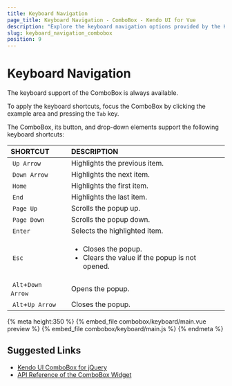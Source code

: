 ```yaml
---
title: Keyboard Navigation
page_title: Keyboard Navigation - ComboBox - Kendo UI for Vue
description: "Explore the keyboard navigation options provided by the Kendo UI ComboBox wrapper for Vue."
slug: keyboard_navigation_combobox
position: 9
---
```


# Keyboard Navigation

The keyboard support of the ComboBox is always available.

To apply the keyboard shortcuts, focus the ComboBox by clicking the example area and pressing the `Tab` key.

The ComboBox, its button, and drop-down elements support the following keyboard shortcuts:

| SHORTCUT    | DESCRIPTION |
|:---         |:--- |
| `Up Arrow`  | Highlights the previous item.|
| `Down Arrow`| Highlights the next item.|
| `Home`      | Highlights the first item.|
| `End`       | Highlights the last item.|
| `Page Up`   | Scrolls the popup up.|
| `Page Down` | Scrolls the popup down.|
| `Enter`     | Selects the highlighted item.|
| `Esc`       | <ul><li>Closes the popup.</li> <li>Clears the value if the popup is not opened.</li></ul>|
| `Alt`+`Down Arrow`  | Opens the popup.|
| `Alt`+`Up Arrow`    | Closes the popup.|

{% meta height:350 %}
{% embed_file combobox/keyboard/main.vue preview %}
{% embed_file combobox/keyboard/main.js %}
{% endmeta %}

## Suggested Links

* [Kendo UI ComboBox for jQuery](https://docs.telerik.com/kendo-ui/controls/editors/combobox/overview)
* [API Reference of the ComboBox Widget](https://docs.telerik.com/kendo-ui/api/javascript/ui/combobox)
